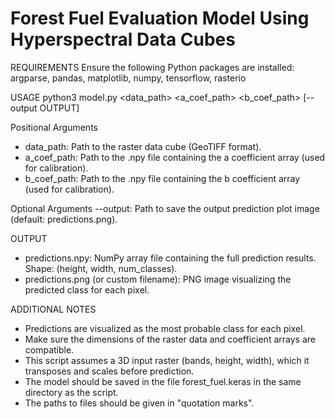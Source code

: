 # Forest Fuel Evaluation Model Using Hyperspectral Data Cubes

REQUIREMENTS
Ensure the following Python packages are installed: argparse, pandas, matplotlib, numpy, tensorflow, rasterio

USAGE
python3 model.py <data_path> <a_coef_path> <b_coef_path> [--output OUTPUT]

Positional Arguments
 - data_path: Path to the raster data cube (GeoTIFF format).
 - a_coef_path: Path to the .npy file containing the a coefficient array (used for calibration).
 - b_coef_path: Path to the .npy file containing the b coefficient array (used for calibration).

Optional Arguments
--output: Path to save the output prediction plot image (default: predictions.png).

OUTPUT
 - predictions.npy: NumPy array file containing the full prediction results. Shape: (height, width, num_classes).
 - predictions.png (or custom filename): PNG image visualizing the predicted class for each pixel.

ADDITIONAL NOTES
 - Predictions are visualized as the most probable class for each pixel.
 - Make sure the dimensions of the raster data and coefficient arrays are compatible.
 - This script assumes a 3D input raster (bands, height, width), which it transposes and scales before prediction.
 - The model should be saved in the file forest_fuel.keras in the same directory as the script.
 - The paths to files should be given in "quotation marks".
